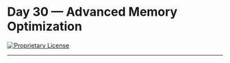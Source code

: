 # Day 30 — Advanced Memory Optimization

[![Proprietary License](https://img.shields.io/badge/license-proprietary-red.svg)](../LICENSE)

---

